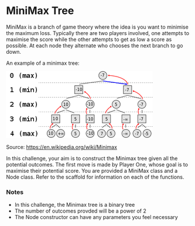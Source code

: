 # MiniMax Tree

MiniMax is a branch of game theory where the idea is you want to minimise the maximum loss. Typically there are two players involved, one attempts to
maximise the score while the other attempts to get as low a score as possible. At each node they alternate who chooses the next branch to go down.

An example of a minimax tree:

![](Sample.png)

Source: https://en.wikipedia.org/wiki/Minimax

In this challenge, your aim is to construct the Minimax tree given all the potential outcomes. The first move is made by Player One, whose goal is to maximise their potential score. You are provided a MiniMax class and a Node
class. Refer to the scaffold for information on each of the functions.

### Notes
* In this challenge, the Minimax tree is a binary tree
* The number of outcomes provded will be a power of 2
* The Node constructor can have any parameters you feel necessary